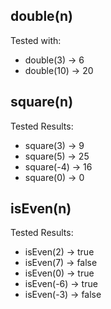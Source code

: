 ## double(n)

Tested with:
- double(3) → 6
- double(10) → 20

## square(n)

Tested Results:
- square(3) → 9 
- square(5) → 25 
- square(-4) → 16
- square(0) → 0

## isEven(n)

Tested Results:
- isEven(2) → true
- isEven(7) → false
- isEven(0) → true
- isEven(-6) → true
- isEven(-3) → false

